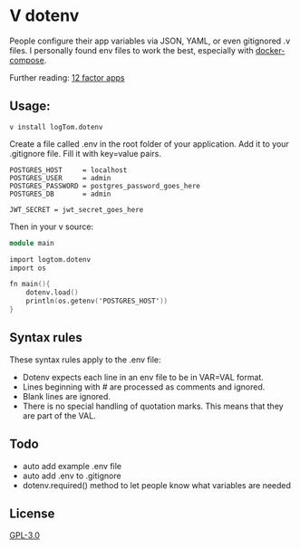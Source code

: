 # V dotenv
People configure their app variables via JSON, YAML, or even gitignored .v files. I personally found env files to work the best, especially with [docker-compose](https://docs.docker.com/compose/environment-variables/#the-env_file-configuration-option).

Further reading:
[12 factor apps](https://12factor.net/config)

## Usage:
```shell
v install logTom.dotenv
```

Create a file called .env in the root folder of your application.
Add it to your .gitignore file.
Fill it with key=value pairs.

```shell
POSTGRES_HOST     = localhost
POSTGRES_USER     = admin
POSTGRES_PASSWORD = postgres_password_goes_here
POSTGRES_DB       = admin

JWT_SECRET = jwt_secret_goes_here
```

Then in your v source:
```v
module main

import logtom.dotenv
import os

fn main(){
    dotenv.load()
    println(os.getenv('POSTGRES_HOST'))
}
```

## Syntax rules
These syntax rules apply to the .env file:

- Dotenv expects each line in an env file to be in VAR=VAL format.
- Lines beginning with # are processed as comments and ignored.
- Blank lines are ignored.
- There is no special handling of quotation marks. This means that they are part of the VAL.

## Todo
- auto add example .env file
- auto add .env to .gitignore
- dotenv.required() method to let people know what variables are needed

## License
[GPL-3.0](LICENSE)
